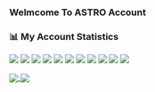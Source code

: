 ### Welmcome To ASTRO Account

### 📊 My Account Statistics
![](https://img.shields.io/badge/OS-Linux-informational?style=flat&logo=linux&logoColor=white)
![](https://img.shields.io/badge/Editor-VSCode-informational?style=flat&logo=visual-studio-code&logoColor=white)
![](https://img.shields.io/badge/Code-JavaScript-informational?style=flat&logo=javascript&logoColor=white)
![](https://img.shields.io/badge/Shell-Bash-informational?style=flat&logo=gnu-bash&logoColor=white)
![](https://img.shields.io/badge/Code-Python-informational?style=flat&logo=python&logoColor=white)
![](https://img.shields.io/badge/Code-PHP-informational?style=flat&logo=php&logoColor=white)
![](https://img.shields.io/badge/Code-Perl-informational?style=flat&logo=perl&logoColor=white)
![](https://img.shields.io/badge/Code-Ruby-informational?style=flat&logo=ruby&logoColor=white)
![](https://img.shields.io/badge/Code-Cpp-informational?style=flat&logo=c++&logoColor=white)
![](https://img.shields.io/badge/Code-C-informational?style=flat&logo=c&logoColor=white)
![](https://img.shields.io/badge/Code-CS-informational?style=flat&logo=csharp&logoColor=white)

<a href="#">
  <img align="center" src="https://github-readme-stats.vercel.app/api?username=Cyber-ASTR0&hide=[%22issues%22]&show_icons=true" />
</a>
<a href="#">
  <img align="center" src="https://github-readme-stats.vercel.app/api/top-langs/?username=Cyber-ASTR0" />
</a>
